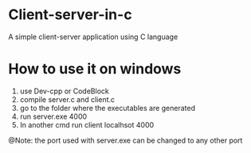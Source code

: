 # Client-server-in-c
A simple client-server application using C language

# How to use it on windows
1. use Dev-cpp or CodeBlock
2. compile server.c and client.c
3. go to the folder where the executables are generated
4. run server.exe 4000 
5. In another cmd run client localhsot 4000

@Note: the port used with server.exe can be changed to any other port 
